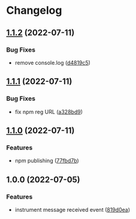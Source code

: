 # Changelog

## [1.1.2](https://github.com/tommbee/opentelemetry-instrumentation-gcp-pubsub/compare/v1.1.1...v1.1.2) (2022-07-11)


### Bug Fixes

* remove console.log ([d4819c5](https://github.com/tommbee/opentelemetry-instrumentation-gcp-pubsub/commit/d4819c5e2a581357c3aa7ae03c5a28a4a8228189))

## [1.1.1](https://github.com/tommbee/opentelemetry-instrumentation-gcp-pubsub/compare/v1.1.0...v1.1.1) (2022-07-11)


### Bug Fixes

* fix npm reg URL ([a328bd9](https://github.com/tommbee/opentelemetry-instrumentation-gcp-pubsub/commit/a328bd96724444f236169776e1118519062c5cf4))

## [1.1.0](https://github.com/tommbee/opentelemetry-instrumentation-gcp-pubsub/compare/v1.0.0...v1.1.0) (2022-07-11)


### Features

* npm publishing ([77fbd7b](https://github.com/tommbee/opentelemetry-instrumentation-gcp-pubsub/commit/77fbd7bcda4c2f5091aaf6f8103c5fdf78c02d82))

## 1.0.0 (2022-07-05)


### Features

* instrument message received event ([819d0ea](https://github.com/tommbee/opentelemetry-instrumentation-gcp-pubsub/commit/819d0ea7fc8116c42580a51c399f810f1aa86be2))
